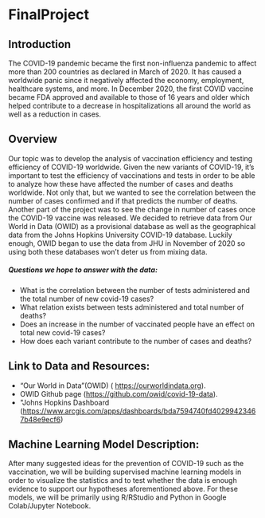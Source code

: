 # FinalProject

## Introduction

The COVID-19 pandemic became the first non-influenza pandemic to affect more than 200 countries as declared in March of 2020. It has caused a worldwide panic since it negatively affected the economy, employment, healthcare systems, and more. In December 2020, the first COVID vaccine became FDA approved and available to those of 16 years and older which helped contribute to a decrease in hospitalizations all around the world as well as a reduction in cases.

## Overview

Our topic was to develop the analysis of vaccination efficiency and testing efficiency of COVID-19 worldwide. Given the new variants of COVID-19, it’s important to test the efficiency of vaccinations and tests in order to be able to analyze how these have affected the number of cases and deaths worldwide. Not only that, but we wanted to see the correlation between the number of cases confirmed and if that predicts the number of deaths. Another part of the project was to see the change in number of cases once the COVID-19 vaccine was released.
We decided to retrieve data from Our World in Data (OWID) as a provisional database as well as the geographical data from the Johns Hopkins University COVID-19 database. Luckily enough, OWID began to use the data from JHU in November of 2020 so using both these databases won’t deter us from mixing data.

##### Questions we hope to answer with the data:
 
* What is the correlation between the number of tests administered and the total number of new covid-19 cases?
* What relation exists between tests administered and total number of deaths?
* Does an increase in the number of vaccinated people have an effect on total new covid-19 cases?
* How does each variant contribute to the number of cases and deaths?

## Link to Data and Resources:

* “Our World in Data”(OWID) ( https://ourworldindata.org). 
* OWID Github page (https://github.com/owid/covid-19-data).
* "Johns Hopkins Dashboard (https://www.arcgis.com/apps/dashboards/bda7594740fd40299423467b48e9ecf6)


## Machine Learning Model Description:

After many suggested ideas for the prevention of COVID-19 such as the vaccination, we will be building supervised machine learning models in order to visualize the statistics and to test whether the data is enough evidence to support our hypotheses aforementioned above.
For these models, we will be primarily using R/RStudio and Python in Google Colab/Jupyter Notebook.
